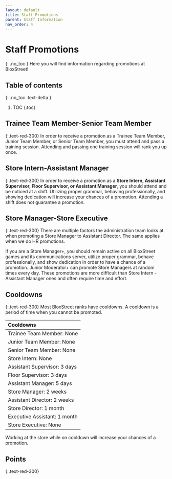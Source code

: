 ```yaml
---
layout: default
title: Staff Promotions
parent: Staff Information
nav_order: 4
---
```


# Staff Promotions
{: .no_toc }
Here you will find imformation regarding promotions at BloxStreet! 

## Table of contents
{: .no_toc .text-delta }

1. TOC
{:toc}

## Trainee Team Member-Senior Team Member
{:.text-red-300}
In order to receive a promotion as a Trainee Team Member, Junior Team Member, or Senior Team Member, you must attend and pass a training session. Attending and passing one training session will rank you up once.

## Store Intern-Assistant Manager
{:.text-red-300}
In order to receive a promotion as a **Store Intern, Assistant Supervisor, Floor Supervisor, or Assistant Manager**, you should attend and be noticed at a shift. Utilizing proper grammar, behaving professionally, and showing dedication will increase your chances of a promotion. Attending a shift does not guarantee a promotion.

## Store Manager-Store Executive
{:.text-red-300}
There are multiple factors the administration team looks at when promoting a Store Manager to Assistant Director. The same applies when we do HR promotions.

If you are a Store Manager+, you should remain active on all BloxStreet games and its communications server, utilize proper grammar, behave professionally, and show dedication in order to have a chance of a promotion. Junior Moderator+ can promote Store Managers at random times every day. These promotions are more difficult than Store Intern - Assistant Manager ones and often require time and effort.

## Cooldowns 
{:.text-red-300}
Most BloxStreet ranks have cooldowns. A cooldown is a period of time when you cannot be promoted.

| Cooldowns | 
|:----------|
| Trainee Team Member: None |
| Junior Team Member: None |
| Senior Team Member: None |
| Store Intern: None |
| Assistant Supervisor: 3 days |
| Floor Supervisor: 3 days |
| Assistant Manager: 5 days |
| Store Manager: 2 weeks |
| Assistant Director: 2 weeks |
| Store Director: 1 month |
| Executive Assistant: 1 month |
| Store Executive: None |

Working at the store while on cooldown will increase your chances of a promotion.

## Points 
{:.text-red-300}
